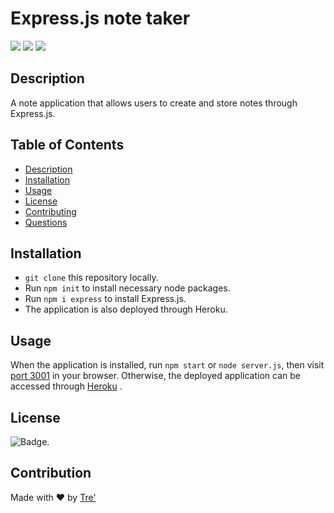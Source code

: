 # Express.js note taker

<p>
    <img src="https://img.shields.io/github/repo-size/rush0218/express-notes" />
    <img src="https://img.shields.io/github/languages/top/rush0218/express-notes"  />
    <img src="https://img.shields.io/github/last-commit/rush0218/express-notes" />
</p>


## Description
A note application that allows users to create and store notes through Express.js.

## Table of Contents

- [Description](#description)
- [Installation](#installation)
- [Usage](#usage)
- [License](#license)
- [Contributing](#contributing)
- [Questions](#questions)


## Installation 

- `git clone` this repository locally. 
- Run `npm init` to install necessary node packages. 
- Run `npm i express` to install Express.js. 
- The application is also deployed through Heroku. 

## Usage 

When the application is installed, run `npm start` or `node server.js`, then visit [port 3001](http://localhost:3001/) in your browser. Otherwise, the deployed application can be accessed through [Heroku](https://rushnotesexpress.herokuapp.com/notes) . 


## License

![Badge](https://img.shields.io/badge/license-MIT-green). 

## Contribution

Made with ❤️ by [Tre'](https://github.com/Rush0218) 
